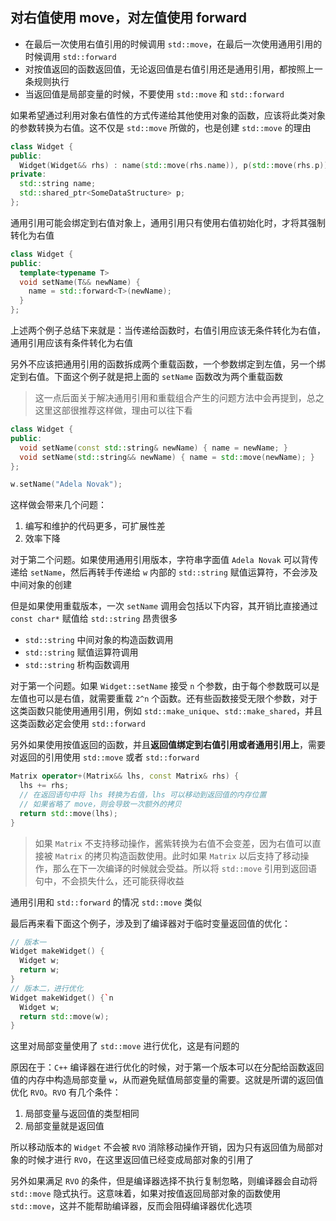 ## 对右值使用 move，对左值使用 forward

- 在最后一次使用右值引用的时候调用 `std::move`，在最后一次使用通用引用的时候调用 `std::forward`
- 对按值返回的函数返回值，无论返回值是右值引用还是通用引用，都按照上一条规则执行
- 当返回值是局部变量的时候，不要使用 `std::move` 和 `std::forward`

如果希望通过利用对象右值性的方式传递给其他使用对象的函数，应该将此类对象的参数转换为右值。这不仅是 `std::move` 所做的，也是创建 `std::move` 的理由

```c++
class Widget {
public:
  Widget(Widget&& rhs) : name(std::move(rhs.name)), p(std::move(rhs.p)) {}
private:
  std::string name;
  std::shared_ptr<SomeDataStructure> p;
};
```

通用引用可能会绑定到右值对象上，通用引用只有使用右值初始化时，才将其强制转化为右值

```c++
class Widget {
public:
  template<typename T>
  void setName(T&& newName) {
    name = std::forward<T>(newName);
  }
};
```

上述两个例子总结下来就是：当传递给函数时，右值引用应该无条件转化为右值，通用引用应该有条件转化为右值

另外不应该把通用引用的函数拆成两个重载函数，一个参数绑定到左值，另一个绑定到右值。下面这个例子就是把上面的 `setName` 函数改为两个重载函数

> 这一点后面关于解决通用引用和重载组合产生的问题方法中会再提到，总之这里这部很推荐这样做，理由可以往下看

```c++
class Widget {
public:
  void setName(const std::string& newName) { name = newName; }
  void setName(std::string&& newName) { name = std::move(newName); }
};

w.setName("Adela Novak");
```

这样做会带来几个问题：

1. 编写和维护的代码更多，可扩展性差
2. 效率下降

对于第二个问题。如果使用通用引用版本，字符串字面值 `Adela Novak` 可以背传递给 `setName`，然后再转手传递给 `w` 内部的 `std::string` 赋值运算符，不会涉及中间对象的创建

但是如果使用重载版本，一次 `setName` 调用会包括以下内容，其开销比直接通过 `const char*` 赋值给 `std::string` 昂贵很多

- `std::string` 中间对象的构造函数调用
- `std::string` 赋值运算符调用
- `std::string` 析构函数调用

对于第一个问题。如果 `Widget::setName` 接受 `n` 个参数，由于每个参数既可以是左值也可以是右值，就需要重载 `2^n` 个函数。还有些函数接受无限个参数，对于这类函数只能使用通用引用，例如 `std::make_unique`、`std::make_shared`，并且这类函数必定会使用 `std::forward`

另外如果使用按值返回的函数，并且**返回值绑定到右值引用或者通用引用上**，需要对返回的引用使用 `std::move` 或者 `std::forward`

```c++
Matrix operator+(Matrix&& lhs, const Matrix& rhs) {
  lhs += rhs;
  // 在返回语句中将 lhs 转换为右值，lhs 可以移动到返回值的内存位置
  // 如果省略了 move，则会导致一次额外的拷贝
  return std::move(lhs);
}
```

> 如果 `Matrix` 不支持移动操作，酱紫转换为右值不会变差，因为右值可以直接被 `Matrix` 的拷贝构造函数使用。此时如果 `Matrix` 以后支持了移动操作，那么在下一次编译的时候就会受益。所以将 `std::move` 引用到返回语句中，不会损失什么，还可能获得收益

通用引用和 `std::forward` 的情况 `std::move` 类似

最后再来看下面这个例子，涉及到了编译器对于临时变量返回值的优化：

```c++
// 版本一
Widget makeWidget() {
  Widget w;
  return w;
}
// 版本二，进行优化
Widget makeWidget() {`n
  Widget w;
  return std::move(w);
}
```

这里对局部变量使用了 `std::move` 进行优化，这是有问题的

原因在于：`C++` 编译器在进行优化的时候，对于第一个版本可以在分配给函数返回值的内存中构造局部变量 `w`，从而避免赋值局部变量的需要。这就是所谓的返回值优化 `RVO`。`RVO` 有几个条件：

1. 局部变量与返回值的类型相同
2. 局部变量就是返回值

所以移动版本的 `Widget` 不会被 `RVO` 消除移动操作开销，因为只有返回值为局部对象的时候才进行 `RVO`，在这里返回值已经变成局部对象的引用了

另外如果满足 `RVO` 的条件，但是编译器选择不执行复制忽略，则编译器会自动将 `std::move` 隐式执行。这意味着，如果对按值返回局部对象的函数使用 `std::move`，这并不能帮助编译器，反而会阻碍编译器优化选项